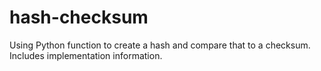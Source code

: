 # hash-checksum

Using Python function to create a hash and compare that to a checksum. Includes implementation information.
